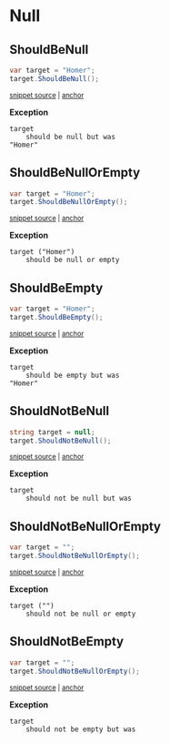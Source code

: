 # Null


## ShouldBeNull

<!-- snippet: StringExamples.ShouldBeNull.codeSample.approved.cs -->
<a id='snippet-StringExamples.ShouldBeNull.codeSample.approved.cs'></a>
```cs
var target = "Homer";
target.ShouldBeNull();
```
<sup><a href='/src/DocumentationExamples/CodeExamples/StringExamples.ShouldBeNull.codeSample.approved.cs#L1-L2' title='File snippet `StringExamples.ShouldBeNull.codeSample.approved.cs` was extracted from'>snippet source</a> | <a href='#snippet-StringExamples.ShouldBeNull.codeSample.approved.cs' title='Navigate to start of snippet `StringExamples.ShouldBeNull.codeSample.approved.cs`'>anchor</a></sup>
<!-- endSnippet -->

**Exception**

<!-- include: StringExamples.ShouldBeNull.exceptionText.approved.txt. path: /src/DocumentationExamples/CodeExamples/StringExamples.ShouldBeNull.exceptionText.approved.txt -->
```
target
    should be null but was
"Homer"
```
<!-- endInclude -->


## ShouldBeNullOrEmpty

<!-- snippet: StringExamples.ShouldBeNullOrEmpty.codeSample.approved.cs -->
<a id='snippet-StringExamples.ShouldBeNullOrEmpty.codeSample.approved.cs'></a>
```cs
var target = "Homer";
target.ShouldBeNullOrEmpty();
```
<sup><a href='/src/DocumentationExamples/CodeExamples/StringExamples.ShouldBeNullOrEmpty.codeSample.approved.cs#L1-L2' title='File snippet `StringExamples.ShouldBeNullOrEmpty.codeSample.approved.cs` was extracted from'>snippet source</a> | <a href='#snippet-StringExamples.ShouldBeNullOrEmpty.codeSample.approved.cs' title='Navigate to start of snippet `StringExamples.ShouldBeNullOrEmpty.codeSample.approved.cs`'>anchor</a></sup>
<!-- endSnippet -->

**Exception**

<!-- include: StringExamples.ShouldBeNullOrEmpty.exceptionText.approved.txt. path: /src/DocumentationExamples/CodeExamples/StringExamples.ShouldBeNullOrEmpty.exceptionText.approved.txt -->
```
target ("Homer")
    should be null or empty
```
<!-- endInclude -->


## ShouldBeEmpty

<!-- snippet: StringExamples.ShouldBeEmpty.codeSample.approved.cs -->
<a id='snippet-StringExamples.ShouldBeEmpty.codeSample.approved.cs'></a>
```cs
var target = "Homer";
target.ShouldBeEmpty();
```
<sup><a href='/src/DocumentationExamples/CodeExamples/StringExamples.ShouldBeEmpty.codeSample.approved.cs#L1-L2' title='File snippet `StringExamples.ShouldBeEmpty.codeSample.approved.cs` was extracted from'>snippet source</a> | <a href='#snippet-StringExamples.ShouldBeEmpty.codeSample.approved.cs' title='Navigate to start of snippet `StringExamples.ShouldBeEmpty.codeSample.approved.cs`'>anchor</a></sup>
<!-- endSnippet -->

**Exception**

<!-- include: StringExamples.ShouldBeEmpty.exceptionText.approved.txt. path: /src/DocumentationExamples/CodeExamples/StringExamples.ShouldBeEmpty.exceptionText.approved.txt -->
```
target
    should be empty but was
"Homer"
```
<!-- endInclude -->


## ShouldNotBeNull

<!-- snippet: StringExamples.ShouldNotBeNull.codeSample.approved.cs -->
<a id='snippet-StringExamples.ShouldNotBeNull.codeSample.approved.cs'></a>
```cs
string target = null;
target.ShouldNotBeNull();
```
<sup><a href='/src/DocumentationExamples/CodeExamples/StringExamples.ShouldNotBeNull.codeSample.approved.cs#L1-L2' title='File snippet `StringExamples.ShouldNotBeNull.codeSample.approved.cs` was extracted from'>snippet source</a> | <a href='#snippet-StringExamples.ShouldNotBeNull.codeSample.approved.cs' title='Navigate to start of snippet `StringExamples.ShouldNotBeNull.codeSample.approved.cs`'>anchor</a></sup>
<!-- endSnippet -->

**Exception**

<!-- include: StringExamples.ShouldNotBeNull.exceptionText.approved.txt. path: /src/DocumentationExamples/CodeExamples/StringExamples.ShouldNotBeNull.exceptionText.approved.txt -->
```
target
    should not be null but was
```
<!-- endInclude -->


## ShouldNotBeNullOrEmpty

<!-- snippet: StringExamples.ShouldNotBeNullOrEmpty.codeSample.approved.cs -->
<a id='snippet-StringExamples.ShouldNotBeNullOrEmpty.codeSample.approved.cs'></a>
```cs
var target = "";
target.ShouldNotBeNullOrEmpty();
```
<sup><a href='/src/DocumentationExamples/CodeExamples/StringExamples.ShouldNotBeNullOrEmpty.codeSample.approved.cs#L1-L2' title='File snippet `StringExamples.ShouldNotBeNullOrEmpty.codeSample.approved.cs` was extracted from'>snippet source</a> | <a href='#snippet-StringExamples.ShouldNotBeNullOrEmpty.codeSample.approved.cs' title='Navigate to start of snippet `StringExamples.ShouldNotBeNullOrEmpty.codeSample.approved.cs`'>anchor</a></sup>
<!-- endSnippet -->

**Exception**

<!-- include: StringExamples.ShouldNotBeNullOrEmpty.exceptionText.approved.txt. path: /src/DocumentationExamples/CodeExamples/StringExamples.ShouldNotBeNullOrEmpty.exceptionText.approved.txt -->
```
target ("")
    should not be null or empty
```
<!-- endInclude -->


## ShouldNotBeEmpty

<!-- snippet: StringExamples.ShouldNotBeNullOrEmpty.codeSample.approved.cs -->
<a id='snippet-StringExamples.ShouldNotBeNullOrEmpty.codeSample.approved.cs'></a>
```cs
var target = "";
target.ShouldNotBeNullOrEmpty();
```
<sup><a href='/src/DocumentationExamples/CodeExamples/StringExamples.ShouldNotBeNullOrEmpty.codeSample.approved.cs#L1-L2' title='File snippet `StringExamples.ShouldNotBeNullOrEmpty.codeSample.approved.cs` was extracted from'>snippet source</a> | <a href='#snippet-StringExamples.ShouldNotBeNullOrEmpty.codeSample.approved.cs' title='Navigate to start of snippet `StringExamples.ShouldNotBeNullOrEmpty.codeSample.approved.cs`'>anchor</a></sup>
<!-- endSnippet -->

**Exception**

<!-- include: StringExamples.ShouldNotBeEmpty.exceptionText.approved.txt. path: /src/DocumentationExamples/CodeExamples/StringExamples.ShouldNotBeEmpty.exceptionText.approved.txt -->
```
target
    should not be empty but was
```
<!-- endInclude -->

